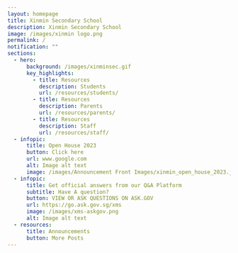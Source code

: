 ```yaml
---
layout: homepage
title: Xinmin Secondary School
description: Xinmin Secondary School
image: /images/xinmin logo.png
permalink: /
notification: ""
sections:
  - hero:
      background: /images/xinminsec.gif
      key_highlights:
        - title: Resources
          description: Students
          url: /resources/students/
        - title: Resources
          description: Parents
          url: /resources/parents/
        - title: Resources
          description: Staff
          url: /resources/staff/
  - infopic:
      title: Open House 2023
      button: Click here
      url: www.google.com
      alt: Image alt text
      image: /images/Announcement Front Images/xinmin_open_house_2023.jpeg
  - infopic:
      title: Get official answers from our Q&A Platform
      subtitle: Have A question?
      button: VIEW OR ASK QUESTIONS ON ASK.GOV
      url: https://go.ask.gov.sg/xms
      image: /images/xms-askgov.png
      alt: Image alt text
  - resources:
      title: Announcements
      button: More Posts
---
```

